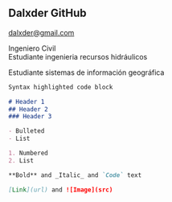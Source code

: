 ## Dalxder GitHub
dalxder@gmail.com

Ingeniero Civil  
Estudiante ingenieria recursos hidráulicos 

Estudiante sistemas de información geográfica

```markdown
Syntax highlighted code block

# Header 1
## Header 2
### Header 3

- Bulleted
- List

1. Numbered
2. List

**Bold** and _Italic_ and `Code` text

[Link](url) and ![Image](src)
```

